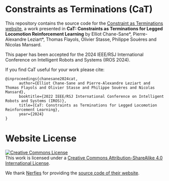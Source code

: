 # Constraints as Terminations (CaT)

This repository contains the source code for the [Constraint as Terminations website](https://constraints-as-terminations.github.io), a work presented in **CaT: Constraints as Terminations for Legged Locomotion Reinforcement Learning** by  Elliot Chane-Sane\*, Pierre-Alexandre Leziart\*, Thomas Flayols, Olivier Stasse, Philippe Souères and Nicolas Mansard.

This paper has been accepted for the 2024 IEEE/RSJ International Conference on Intelligent Robots and Systems (IROS 2024).

If you find CaT useful for your work please cite:
```
@inproceedings{chanesane2024cat,
      author={Elliot Chane-Sane and Pierre-Alexandre Leziart and Thomas Flayols and Olivier Stasse and Philippe Souères and Nicolas Mansard},
      booktitle={2022 IEEE/RSJ International Conference on Intelligent Robots and Systems (IROS)}, 
      title={CaT: Constraints as Terminations for Legged Locomotion Reinforcement Learning},
      year={2024}
}
```

# Website License
<a rel="license" href="http://creativecommons.org/licenses/by-sa/4.0/"><img alt="Creative Commons License" style="border-width:0" src="https://i.creativecommons.org/l/by-sa/4.0/88x31.png" /></a><br />This work is licensed under a <a rel="license" href="http://creativecommons.org/licenses/by-sa/4.0/">Creative Commons Attribution-ShareAlike 4.0 International License</a>.

We thank [Nerfies](https://nerfies.github.io) for providing the [source code of their website](https://github.com/nerfies/nerfies.github.io).
